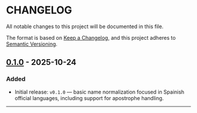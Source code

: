 # CHANGELOG

All notable changes to this project will be documented in this file.

The format is based on [Keep a Changelog](https://keepachangelog.com/en/1.1.0/),
and this project adheres to [Semantic Versioning](https://semver.org/spec/v2.0.0.html).

## [0.1.0] - 2025-10-24

### Added

- Initial release: `v0.1.0` — basic name normalization focused in Spainish official languages, including support for apostrophe handling.

---

[Unreleased]: https://github.com/rodrom/onomastica/compare/v0.1.0...HEAD
[0.1.0]: https://github.com/rodrom/onomastica/releases/tag/v0.1.0